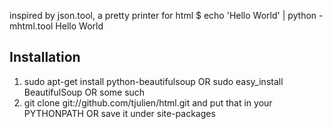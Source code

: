 inspired by json.tool, a pretty printer for html
	 $ echo '<html><body>Hello World</body></html>' | python -mhtml.tool
	 <html>
 	  <body>
  	   Hello World
 	  </body>
	 </html>

Installation
------------
1.
	sudo apt-get install python-beautifulsoup
OR
	sudo easy_install BeautifulSoup
OR
	some such
2.
	git clone git://github.com/tjulien/html.git
and put that in your PYTHONPATH
OR
save it under site-packages


